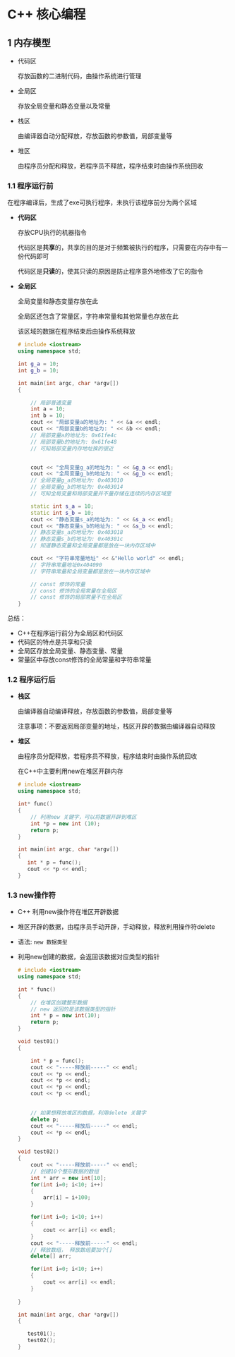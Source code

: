 # C++ 核心编程

## 1 内存模型

- 代码区

  存放函数的二进制代码，由操作系统进行管理

- 全局区

  存放全局变量和静态变量以及常量

- 栈区

  由编译器自动分配释放，存放函数的参数值，局部变量等

- 堆区

  由程序员分配和释放，若程序员不释放，程序结束时由操作系统回收

### 1.1 程序运行前

在程序编译后，生成了exe可执行程序，未执行该程序前分为两个区域

- **代码区**

  存放CPU执行的机器指令

  代码区是**共享**的，共享的目的是对于频繁被执行的程序，只需要在内存中有一份代码即可

  代码区是**只读**的，使其只读的原因是防止程序意外地修改了它的指令

- **全局区**

  全局变量和静态变量存放在此

  全局区还包含了常量区，字符串常量和其他常量也存放在此

  该区域的数据在程序结束后由操作系统释放

  ```cpp
  # include <iostream>
  using namespace std;
  
  int g_a = 10;
  int g_b = 10;
  
  int main(int argc, char *argv[])
  {
  
      // 局部普通变量
      int a = 10;
      int b = 10;
      cout << "局部变量a的地址为: " << &a << endl;
      cout << "局部变量b的地址为: " << &b << endl;
      // 局部变量a的地址为: 0x61fe4c
      // 局部变量b的地址为: 0x61fe48
      // 可知局部变量内存地址挨的很近
  
  
      cout << "全局变量g_a的地址为: " << &g_a << endl;
      cout << "全局变量g_b的地址为: " << &g_b << endl;
      // 全局变量g_a的地址为: 0x403010
      // 全局变量g_b的地址为: 0x403014
      // 可知全局变量和局部变量并不量存储在连续的内存区域里
  
      static int s_a = 10;
      static int s_b = 10;
      cout << "静态变量s_a的地址为: " << &s_a << endl;
      cout << "静态变量s_b的地址为: " << &s_b << endl;
      // 静态变量s_a的地址为: 0x403018
      // 静态变量s_b的地址为: 0x40301c
      // 知道静态变量和全局变量都是放在一块内存区域中
  
      cout << "字符串常量地址" << &"Hello world" << endl;
      // 字符串常量地址0x404090
      // 字符串常量和全局变量都是放在一块内存区域中
  
      // const 修饰的常量
      // const 修饰的全局常量在全局区
      // const 修饰的局部常量不在全局区
  }
  ```

总结：

- C++在程序运行前分为全局区和代码区
- 代码区的特点是共享和只读
- 全局区存放全局变量、静态变量、常量
- 常量区中存放const修饰的全局常量和字符串常量

### 1.2 程序运行后

- **栈区**

  由编译器自动编译释放，存放函数的参数值，局部变量等

  注意事项：不要返回局部变量的地址，栈区开辟的数据由编译器自动释放

- **堆区**

  由程序员分配释放，若程序员不释放，程序结束时由操作系统回收

  在C++中主要利用new在堆区开辟内存

  ```cpp
  # include <iostream>
  using namespace std;
  
  int* func()
  {
      // 利用new 关键字，可以将数据开辟到堆区
      int *p = new int (10);
      return p;
  }
  
  int main(int argc, char *argv[])
  {
     int * p = func();
     cout << *p << endl;
  }
  ```


### 1.3 new操作符

- C++ 利用new操作符在堆区开辟数据

- 堆区开辟的数据，由程序员手动开辟，手动释放，释放利用操作符delete

- 语法: `new 数据类型`

- 利用new创建的数据，会返回该数据对应类型的指针

  ```cpp
  # include <iostream>
  using namespace std;
  
  int * func()
  {
      // 在堆区创建整形数据
      // new 返回的是该数据类型的指针
      int * p = new int(10);
      return p;
  }
  
  void test01()
  {
  
      int * p = func();
      cout << "-----释放前-----" << endl;
      cout << *p << endl;
      cout << *p << endl;
      cout << *p << endl;
      cout << *p << endl;
  
      
      // 如果想释放堆区的数据，利用delete 关键字
      delete p;
      cout << "-----释放后-----" << endl;
      cout << *p << endl;   
  }
  
  void test02()
  {
      cout << "-----释放前-----" << endl;
      // 创建10个整形数据的数组
      int * arr = new int[10];
      for(int i=0; i<10; i++)
      {
          arr[i] = i+100;
      }
  
      for(int i=0; i<10; i++)
      {
          cout << arr[i] << endl;
      }
      cout << "-----释放前-----" << endl;
      // 释放数组， 释放数组要加个[]
      delete[] arr;
  
      for(int i=0; i<10; i++)
      {
          cout << arr[i] << endl;
      }
      
  }
  
  int main(int argc, char *argv[])
  {
  
     test01();
     test02();
  }
  ```





